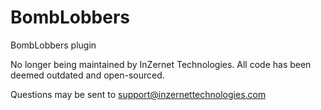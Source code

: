 # BombLobbers
BombLobbers plugin

No longer being maintained by InZernet Technologies. All code has been deemed outdated and open-sourced.

Questions may be sent to support@inzernettechnologies.com
